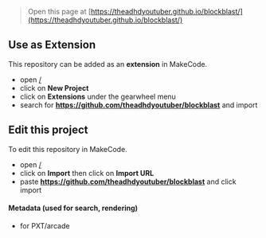 
> Open this page at [https://theadhdyoutuber.github.io/blockblast/](https://theadhdyoutuber.github.io/blockblast/)

## Use as Extension

This repository can be added as an **extension** in MakeCode.

* open [/](/)
* click on **New Project**
* click on **Extensions** under the gearwheel menu
* search for **https://github.com/theadhdyoutuber/blockblast** and import

## Edit this project

To edit this repository in MakeCode.

* open [/](/)
* click on **Import** then click on **Import URL**
* paste **https://github.com/theadhdyoutuber/blockblast** and click import

#### Metadata (used for search, rendering)

* for PXT/arcade
<script src="https://makecode.com/gh-pages-embed.js"></script><script>makeCodeRender("{{ site.makecode.home_url }}", "{{ site.github.owner_name }}/{{ site.github.repository_name }}");</script>
